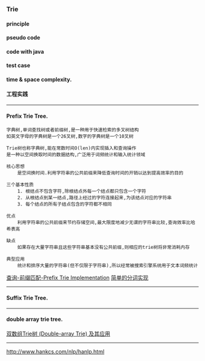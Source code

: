 ### Trie

#### principle

#### pseudo code

#### code with java

#### test case

#### time & space complexity.

#### 工程实践


---

#### Prefix Trie Tree.

    字典树,单词查找树或者前缀树,是一种用于快速检索的多叉树结构
    如英文字母的字典树是一个26叉树,数字的字典树是一个10叉树
    
    Trie树也称字典树,能在常数时间O(len)内实现插入和查询操作
    是一种以空间换取时间的数据结构,广泛用于词频统计和输入统计领域
    
    核心思想
        是空间换时间.利用字符串的公共前缀来降低查询时间的开销以达到提高效率的目的

    三个基本性质
        1. 根结点不包含字符,除根结点外每一个结点都只包含一个字符
        2. 从根结点到某一结点,路径上经过的字符连接起来,为该结点对应的字符串
        3. 每个结点的所有子结点包含的字符都不相同

    优点
        利用字符串的公共前缀来节约存储空间,最大限度地减少无谓的字符串比较,查询效率比哈希表高

    缺点
        如果存在大量字符串且这些字符串基本没有公共前缀,则相应的trie树将非常消耗内存

    典型应用
        统计和排序大量的字符串(但不仅限于字符串),所以经常被搜索引擎系统用于文本词频统计

   [查询-前缀匹配-Prefix Trie Implementation](https://github.com/keepdigging/common-util/blob/master/src/main/java/com/keepdigging/ds/tree/trie/NaiveArrayTrie.java)
   [简单的分词实现](https://github.com/keepdigging/common-util/blob/master/src/main/java/com/keepdigging/ds/tree/trie/SimpleParticipleBasedTrie.java)
 
 ---
 
#### Suffix Trie Tree.
 
 
 




---

#### double array trie tree.

[双数组Trie树 (Double-array Trie) 及其应用](https://www.cnblogs.com/en-heng/p/6265256.html)









---

http://www.hankcs.com/nlp/hanlp.html 











